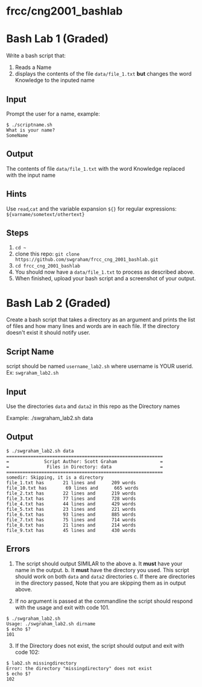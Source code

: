 # frcc/cng2001_bashlab


# Bash Lab 1 (Graded)

Write a bash script that:

1.  Reads a Name
2.  displays the contents of the file `data/file_1.txt` **but** changes the word Knowledge to the inputed name

## Input
Prompt the user for a name, example: 
```
$ ./scriptname.sh
What is your name?
SomeName
```
## Output
The contents of file `data/file_1.txt` with the word Knowledge replaced with the input name	

## Hints

Use `read`,`cat` and the variable expansion `${}` for regular expressions: `${varname/sometext/othertext}`

## Steps
1. `cd ~`
2. clone this repo: `git clone https://github.com/swgraham/frcc_cng_2001_bashlab.git`
3. `cd frcc_cng_2001_bashlab`
4. You should now have a `data/file_1.txt` to process as described above.
5. When finished, upload your bash script and a screenshot of your output. 

# Bash Lab 2 (Graded)

Create a bash script that takes a directory as an argument and prints the list of files and how many lines and words are in each file. If the directory doesn't exist it should notify user.

## Script Name

script should be named `username_lab2.sh` where username is YOUR userid.  Ex: `swgraham_lab2.sh`

## Input

Use the directories `data` and `data2` in this repo as the Directory names

Example: 
./swgraham_lab2.sh data

## Output
```
$ ./swgraham_lab2.sh data
==========================================================
=             Script Author: Scott Graham                =
=              Files in Directory: data                  =
==========================================================
somedir: Skipping, it is a directory
file_1.txt has       21 lines and      209 words
file_10.txt has       69 lines and      665 words
file_2.txt has       22 lines and      219 words
file_3.txt has       77 lines and      728 words
file_4.txt has       44 lines and      429 words
file_5.txt has       23 lines and      221 words
file_6.txt has       93 lines and      885 words
file_7.txt has       75 lines and      714 words
file_8.txt has       21 lines and      214 words
file_9.txt has       45 lines and      430 words
```
## Errors
1. The script should output SIMILAR to the above
  a. It **must** have your name in the output.
  b. It **must** have the directory you used. This script should work on both `data` and `data2` directories
  c. If there are directories in the directory passed, Note that you are skipping them as in output above.

2. If no argument is passed at the commandline the script should respond with the usage and exit with code 101.
```
$ ./swgraham_lab2.sh
Usage: ./swgraham_lab2.sh dirname
$ echo $?
101
```

3. If the Directory does not exist, the script should output and exit with code 102:
```
$ lab2.sh missingdirectory
Error: the directory "missingdirectory" does not exist
$ echo $?
102
```
